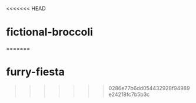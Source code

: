<<<<<<< HEAD
# fictional-broccoli
=======
# furry-fiesta
>>>>>>> 0286e77b6dd054432928f94989e24218fc7b5b3c

